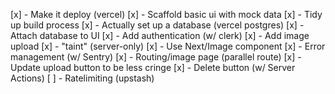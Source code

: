  [x] - Make it deploy (vercel)
 [x] - Scaffold basic ui with mock data
 [x] - Tidy up build process
 [x] - Actually set up a database (vercel postgres)
 [x] - Attach database to UI
 [x] - Add authentication (w/ clerk)
 [x] - Add image upload
 [x] - "taint" (server-only)
 [x] - Use Next/Image component
 [x] - Error management (w/ Sentry)
 [x] - Routing/image page (parallel route)
 [x] - Update upload button to be less cringe
 [x] - Delete button (w/ Server Actions)
 [ ] - Ratelimiting (upstash)